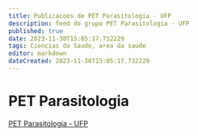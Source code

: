```yaml
---
title: Publicacoes de PET Parasitologia - UFP 
description: feed do grupo PET Parasitologia - UFP
published: true
date: 2023-11-30T15:05:17.732229
tags: Ciencias da Saude, area da saude
editor: markdown
dateCreated: 2023-11-30T15:05:17.732229
---
```


# PET Parasitologia
[PET Parasitologia - UFP](/grupo/181PETParasitologiaUFP)